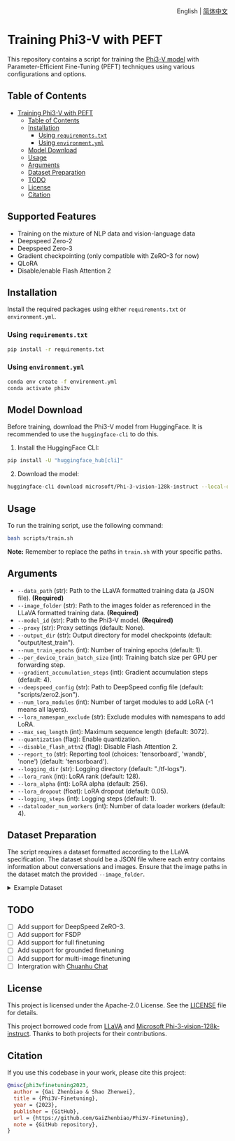 <div align="right">
  English | <a title="简体中文" href="./readme/README_zhcn.md">简体中文</a></a>
</div>

# Training Phi3-V with PEFT

This repository contains a script for training the [Phi3-V model](https://huggingface.co/microsoft/Phi-3-vision-128k-instruct) with Parameter-Efficient Fine-Tuning (PEFT) techniques using various configurations and options.

## Table of Contents

- [Training Phi3-V with PEFT](#training-phi3-v-with-peft)
  - [Table of Contents](#table-of-contents)
  - [Installation](#installation)
    - [Using `requirements.txt`](#using-requirementstxt)
    - [Using `environment.yml`](#using-environmentyml)
  - [Model Download](#model-download)
  - [Usage](#usage)
  - [Arguments](#arguments)
  - [Dataset Preparation](#dataset-preparation)
  - [TODO](#todo)
  - [License](#license)
  - [Citation](#citation)

## Supported Features

- Training on the mixture of NLP data and vision-language data
- Deepspeed Zero-2
- Deepspeed Zero-3
- Gradient checkpointing (only compatible with ZeRO-3 for now)
- QLoRA
- Disable/enable Flash Attention 2

## Installation

Install the required packages using either `requirements.txt` or `environment.yml`.

### Using `requirements.txt`

```bash
pip install -r requirements.txt
```

### Using `environment.yml`

```bash
conda env create -f environment.yml
conda activate phi3v
```

## Model Download

Before training, download the Phi3-V model from HuggingFace. It is recommended to use the `huggingface-cli` to do this.

1. Install the HuggingFace CLI:

```bash
pip install -U "huggingface_hub[cli]"
```

2. Download the model:

```bash
huggingface-cli download microsoft/Phi-3-vision-128k-instruct --local-dir Phi-3-vision-128k-instruct --resume-download
```

<!-- 3. Replace the modeling files:

Replace the modeling files under `Phi-3-vision-128k-instruct` with the ones under `overwrites/Phi-3-vision-128k-instruct`. -->

## Usage

To run the training script, use the following command:

```bash
bash scripts/train.sh
```

**Note:** Remember to replace the paths in `train.sh` with your specific paths.

## Arguments

- `--data_path` (str): Path to the LLaVA formatted training data (a JSON file). **(Required)**
- `--image_folder` (str): Path to the images folder as referenced in the LLaVA formatted training data. **(Required)**
- `--model_id` (str): Path to the Phi3-V model. **(Required)**
- `--proxy` (str): Proxy settings (default: None).
- `--output_dir` (str): Output directory for model checkpoints (default: "output/test_train").
- `--num_train_epochs` (int): Number of training epochs (default: 1).
- `--per_device_train_batch_size` (int): Training batch size per GPU per forwarding step.
- `--gradient_accumulation_steps` (int): Gradient accumulation steps (default: 4).
- `--deepspeed_config` (str): Path to DeepSpeed config file (default: "scripts/zero2.json").
- `--num_lora_modules` (int): Number of target modules to add LoRA (-1 means all layers).
- `--lora_namespan_exclude` (str): Exclude modules with namespans to add LoRA.
- `--max_seq_length` (int): Maximum sequence length (default: 3072).
- `--quantization` (flag): Enable quantization.
- `--disable_flash_attn2` (flag): Disable Flash Attention 2.
- `--report_to` (str): Reporting tool (choices: 'tensorboard', 'wandb', 'none') (default: 'tensorboard').
- `--logging_dir` (str): Logging directory (default: "./tf-logs").
- `--lora_rank` (int): LoRA rank (default: 128).
- `--lora_alpha` (int): LoRA alpha (default: 256).
- `--lora_dropout` (float): LoRA dropout (default: 0.05).
- `--logging_steps` (int): Logging steps (default: 1).
- `--dataloader_num_workers` (int): Number of data loader workers (default: 4).

## Dataset Preparation

The script requires a dataset formatted according to the LLaVA specification. The dataset should be a JSON file where each entry contains information about conversations and images. Ensure that the image paths in the dataset match the provided `--image_folder`.

<details>
<summary>Example Dataset</summary>

```json
[
  {
    "id": "000000033471",
    "image": "000000033471.jpg",
    "conversations": [
      {
        "from": "human",
        "value": "<image>\nWhat are the colors of the bus in the image?"
      },
      {
        "from": "gpt",
        "value": "The bus in the image is white and red."
      },
      {
        "from": "human",
        "value": "What feature can be seen on the back of the bus?"
      },
      {
        "from": "gpt",
        "value": "The back of the bus features an advertisement."
      },
      {
        "from": "human",
        "value": "Is the bus driving down the street or pulled off to the side?"
      },
      {
        "from": "gpt",
        "value": "The bus is driving down the street, which is crowded with people and other vehicles."
      }
    ]
  }
  ...
]
```
</details>

## TODO
- [ ] Add support for DeepSpeed ZeRO-3.
- [ ] Add support for FSDP
- [ ] Add support for full finetuning
- [ ] Add support for grounded finetuning
- [ ] Add support for multi-image finetuning
- [ ] Intergration with [Chuanhu Chat](https://github.com/GaiZhenbiao/ChuanhuChatGPT)

## License

This project is licensed under the Apache-2.0 License. See the [LICENSE](LICENSE) file for details.

This project borrowed code from [LLaVA](https://github.com/haotian-liu/LLaVA) and [Microsoft Phi-3-vision-128k-instruct](https://huggingface.co/microsoft/Phi-3-vision-128k-instruct). Thanks to both projects for their contributions.

## Citation

If you use this codebase in your work, please cite this project:

```bibtex
@misc{phi3vfinetuning2023,
  author = {Gai Zhenbiao & Shao Zhenwei},
  title = {Phi3V-Finetuning},
  year = {2023},
  publisher = {GitHub},
  url = {https://github.com/GaiZhenbiao/Phi3V-Finetuning},
  note = {GitHub repository},
}
```
